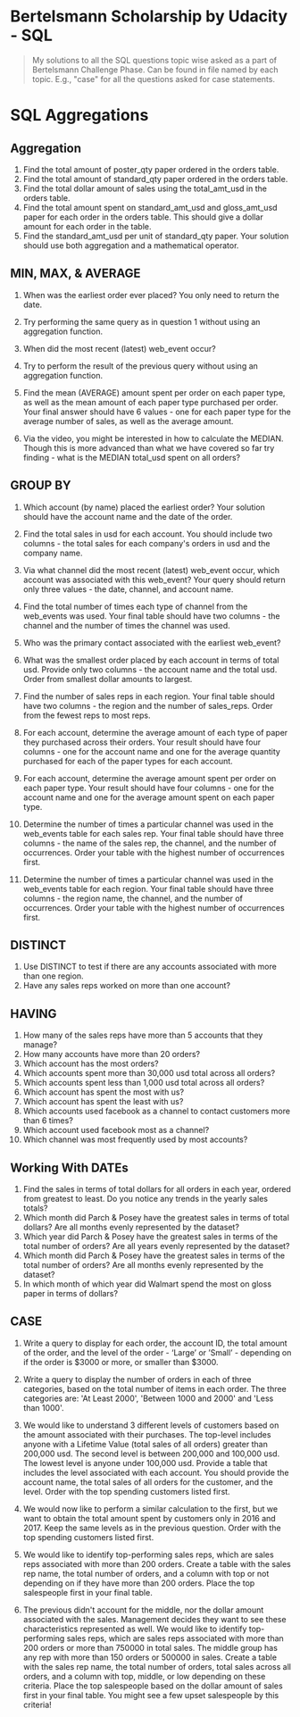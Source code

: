 # Bertelsmann Scholarship by Udacity - SQL
> My solutions to all the SQL questions topic wise asked as a part of Bertelsmann Challenge Phase. 
> Can be found in file named by each topic. 
> E.g., "case" for all the questions asked for case statements.



# SQL Aggregations
## Aggregation
1. Find the total amount of poster_qty paper ordered in the orders table.
2. Find the total amount of standard_qty paper ordered in the orders table.
3. Find the total dollar amount of sales using the total_amt_usd in the orders table.
4. Find the total amount spent on standard_amt_usd and gloss_amt_usd paper for each order in the orders table. This should give a dollar amount for each order in the table.
5. Find the standard_amt_usd per unit of standard_qty paper. Your solution should use both aggregation and a mathematical operator.


## MIN, MAX, & AVERAGE
1. When was the earliest order ever placed? You only need to return the date.

2. Try performing the same query as in question 1 without using an aggregation function.

3. When did the most recent (latest) web_event occur?

4. Try to perform the result of the previous query without using an aggregation function.

5. Find the mean (AVERAGE) amount spent per order on each paper type, as well as the mean amount of each paper type purchased per order. Your final answer should have 6 values - one for each paper type for the average number of sales, as well as the average amount.

6. Via the video, you might be interested in how to calculate the MEDIAN. Though this is more advanced than what we have covered so far try finding - what is the MEDIAN total_usd spent on all orders?


## GROUP BY
1. Which account (by name) placed the earliest order? Your solution should have the account name and the date of the order.

2. Find the total sales in usd for each account. You should include two columns - the total sales for each company's orders in usd and the company name.

3. Via what channel did the most recent (latest) web_event occur, which account was associated with this web_event? Your query should return only three values - the date, channel, and account name.

4. Find the total number of times each type of channel from the web_events was used. Your final table should have two columns - the channel and the number of times the channel was used.

5. Who was the primary contact associated with the earliest web_event?

6. What was the smallest order placed by each account in terms of total usd. Provide only two columns - the account name and the total usd. Order from smallest dollar amounts to largest.

7. Find the number of sales reps in each region. Your final table should have two columns - the region and the number of sales_reps. Order from the fewest reps to most reps.

8. For each account, determine the average amount of each type of paper they purchased across their orders. Your result should have four columns - one for the account name and one for the average quantity purchased for each of the paper types for each account.

9. For each account, determine the average amount spent per order on each paper type. Your result should have four columns - one for the account name and one for the average amount spent on each paper type.

10. Determine the number of times a particular channel was used in the web_events table for each sales rep. Your final table should have three columns - the name of the sales rep, the channel, and the number of occurrences. Order your table with the highest number of occurrences first.

11. Determine the number of times a particular channel was used in the web_events table for each region. Your final table should have three columns - the region name, the channel, and the number of occurrences. Order your table with the highest number of occurrences first.


## DISTINCT
1. Use DISTINCT to test if there are any accounts associated with more than one region.
2. Have any sales reps worked on more than one account?


## HAVING
1. How many of the sales reps have more than 5 accounts that they manage?
2. How many accounts have more than 20 orders?
3. Which account has the most orders?
4. Which accounts spent more than 30,000 usd total across all orders?
5. Which accounts spent less than 1,000 usd total across all orders?
6. Which account has spent the most with us?
7. Which account has spent the least with us?
8. Which accounts used facebook as a channel to contact customers more than 6 times?
9. Which account used facebook most as a channel?
10. Which channel was most frequently used by most accounts?
 
 
## Working With DATEs
1. Find the sales in terms of total dollars for all orders in each year, ordered from greatest to least. Do you notice any trends in the yearly sales totals?
2. Which month did Parch & Posey have the greatest sales in terms of total dollars? Are all months evenly represented by the dataset?
3. Which year did Parch & Posey have the greatest sales in terms of the total number of orders? Are all years evenly represented by the dataset?
4. Which month did Parch & Posey have the greatest sales in terms of the total number of orders? Are all months evenly represented by the dataset?
5. In which month of which year did Walmart spend the most on gloss paper in terms of dollars?


## CASE
1. Write a query to display for each order, the account ID, the total amount of the order, and the level of the order - ‘Large’ or ’Small’ - depending on if the order is $3000 or more, or smaller than $3000.

2. Write a query to display the number of orders in each of three categories, based on the total number of items in each order. The three categories are: 'At Least 2000', 'Between 1000 and 2000' and 'Less than 1000'.

3. We would like to understand 3 different levels of customers based on the amount associated with their purchases. The top-level includes anyone with a Lifetime Value (total sales of all orders) greater than 200,000 usd. The second level is between 200,000 and 100,000 usd. The lowest level is anyone under 100,000 usd. Provide a table that includes the level associated with each account. You should provide the account name, the total sales of all orders for the customer, and the level. Order with the top spending customers listed first.

4. We would now like to perform a similar calculation to the first, but we want to obtain the total amount spent by customers only in 2016 and 2017. Keep the same levels as in the previous question. Order with the top spending customers listed first.


5. We would like to identify top-performing sales reps, which are sales reps associated with more than 200 orders. Create a table with the sales rep name, the total number of orders, and a column with top or not depending on if they have more than 200 orders. Place the top salespeople first in your final table.


6. The previous didn't account for the middle, nor the dollar amount associated with the sales. Management decides they want to see these characteristics represented as well. We would like to identify top-performing sales reps, which are sales reps associated with more than 200 orders or more than 750000 in total sales. The middle group has any rep with more than 150 orders or 500000 in sales. Create a table with the sales rep name, the total number of orders, total sales across all orders, and a column with top, middle, or low depending on these criteria. Place the top salespeople based on the dollar amount of sales first in your final table. You might see a few upset salespeople by this criteria!
